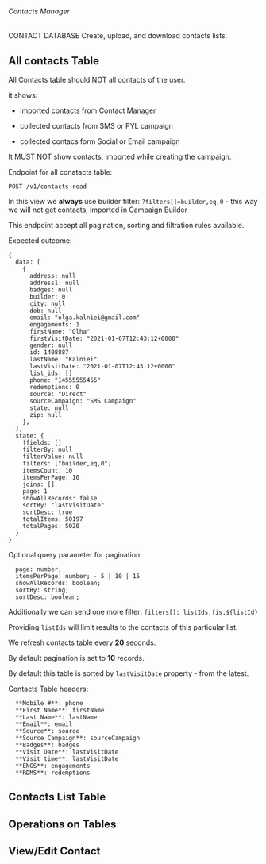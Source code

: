 ###### Contacts Manager

CONTACT DATABASE
Create, upload, and download contacts lists.


## All contacts Table

All Contacts table should NOT all contacts of the user.

it shows:

- imported contacts from Contact Manager

- collected contacts from SMS or PYL campaign

- collected contacs form Social or Email campaign

It MUST NOT show contacts, imported while creating the campaign.


Endpoint for all conatacts table: 

```
POST /v1/contacts-read
```

In this view we **always** use builder filter: `?filters[]=builder,eq,0` - this way we will not get contacts, imported in Campaign Builder


This endpoint accept all pagination, sorting and filtration rules available.

Expected outcome:

```
{
  data: [
    {
      address: null
      address1: null
      badges: null
      builder: 0
      city: null
      dob: null
      email: "olga.kalniei@gmail.com"
      engagements: 1
      firstName: "Olha"
      firstVisitDate: "2021-01-07T12:43:12+0000"
      gender: null
      id: 1408887
      lastName: "Kalniei"
      lastVisitDate: "2021-01-07T12:43:12+0000"
      list_ids: []
      phone: "14555555455"
      redemptions: 0
      source: "Direct"
      sourceCampaign: "SMS Campaign"
      state: null
      zip: null
    },
  ],
  state: {
    ffields: []
    filterBy: null
    filterValue: null
    filters: ["builder,eq,0"]
    itemsCount: 10
    itemsPerPage: 10
    joins: []
    page: 1
    showAllRecords: false
    sortBy: "lastVisitDate"
    sortDesc: true
    totalItems: 50197
    totalPages: 5020
  }
}
```

Optional query parameter for pagination:

```
  page: number;
  itemsPerPage: number; - 5 | 10 | 15
  showAllRecords: boolean;
  sortBy: string;
  sortDesc: boolean;
```

Additionally we can send one more filter: `filters[]: listIds,fis,${listId}`


Providing `listIds` will limit results to the contacts of this particular list.


We refresh contacts table every **20** seconds.

By default pagination is set to **10** records.

By default this table is sorted by `lastVisitDate` property - from the latest.

Contacts Table headers:

```
  **Mobile #**: phone
  **First Name**: firstName
  **Last Name**: lastName
  **Email**: email
  **Source**: source
  **Source Campaign**: sourceCampaign
  **Badges**: badges
  **Visit Date**: lastVisitDate
  **Visit time**: lastVisitDate
  **ENGS**: engagements
  **RDMS**: redemptions
```

## Contacts List Table

## Operations on Tables

## View/Edit Contact
